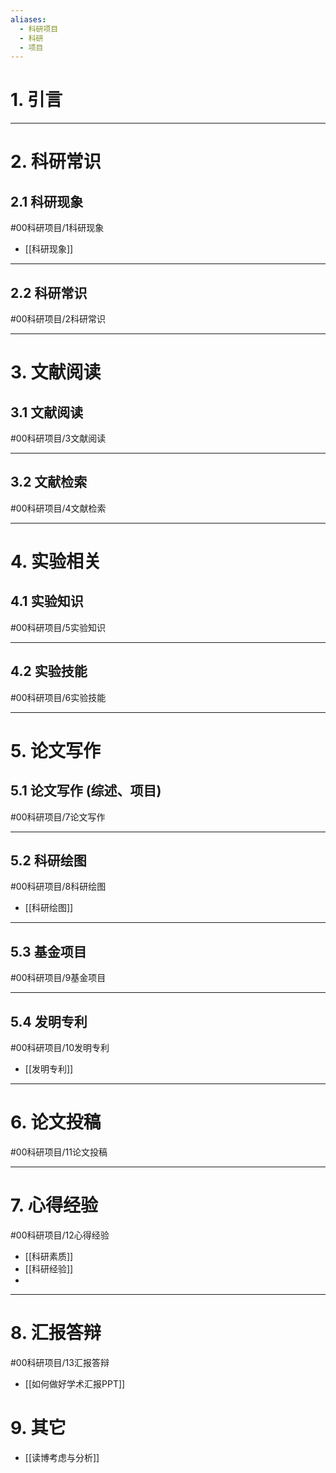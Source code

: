 ```yaml
---
aliases:
  - 科研项目
  - 科研
  - 项目
---
```

# 1. 引言


---
# 2. 科研常识
## 2.1 科研现象
#00科研项目/1科研现象 
- [[科研现象]]




---
## 2.2 科研常识
#00科研项目/2科研常识 



---
# 3. 文献阅读
## 3.1 文献阅读 
#00科研项目/3文献阅读



---
## 3.2 文献检索 
#00科研项目/4文献检索



---
# 4. 实验相关
## 4.1 实验知识
#00科研项目/5实验知识  



---
## 4.2 实验技能
#00科研项目/6实验技能



---
# 5. 论文写作
## 5.1 论文写作 (综述、项目)
#00科研项目/7论文写作 



---
## 5.2 科研绘图
#00科研项目/8科研绘图 
- [[科研绘图]]



---
## 5.3 基金项目 
#00科研项目/9基金项目 


---
## 5.4 发明专利
#00科研项目/10发明专利 
- [[发明专利]]



---
# 6. 论文投稿
#00科研项目/11论文投稿 


---

# 7. 心得经验
#00科研项目/12心得经验
- [[科研素质]]
- [[科研经验]]
- 

---
# 8. 汇报答辩
#00科研项目/13汇报答辩
- [[如何做好学术汇报PPT]]


# 9. 其它
- [[读博考虑与分析]]


